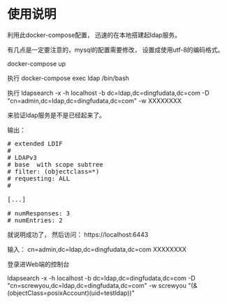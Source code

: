 # 使用说明
利用此docker-compose配置， 迅速的在本地搭建起ldap服务。

有几点是一定要注意的，mysql的配置需要修改， 设置成使用utf-8的编码格式。

docker-compose up

执行 docker-compose exec ldap /bin/bash 

执行 ldapsearch -x -h localhost -b dc=ldap,dc=dingfudata,dc=com -D "cn=admin,dc=ldap,dc=dingfudata,dc=com" -w XXXXXXXX

来验证ldap服务是不是已经起来了。

输出： 

<pre>
# extended LDIF
#
# LDAPv3
# base <dc=example,dc=org> with scope subtree
# filter: (objectclass=*)
# requesting: ALL
#

[...]

# numResponses: 3
# numEntries: 2
</pre>

就说明成功了， 然后访问： https://localhost:6443  

输入： cn=admin,dc=ldap,dc=dingfudata,dc=com
      XXXXXXXX

登录进Web端的控制台 

ldapsearch -x -h localhost -b dc=ldap,dc=dingfudata,dc=com -D "cn=screwyou,dc=ldap,dc=dingfudata,dc=com" -w screwyou "(&(objectClass=posixAccount)(uid=testldap))"




